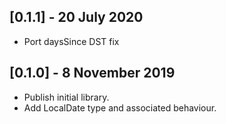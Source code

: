 ## [0.1.1] - 20 July 2020

* Port daysSince DST fix

## [0.1.0] - 8 November 2019

* Publish initial library.
* Add LocalDate type and associated behaviour.

